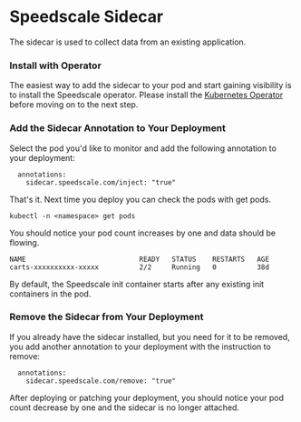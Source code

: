 
# Speedscale Sidecar

The sidecar is used to collect data from an existing application.

### Install with Operator <a href="#install-sidecar-with-speedscale-operator" id="install-sidecar-with-speedscale-operator"></a>

The easiest way to add the sidecar to your pod and start gaining visibility is to install the Speedscale operator. Please install the [Kubernetes Operator](../kubernetes-operator.md) before moving on to the next step.

### Add the Sidecar Annotation to Your Deployment

Select the pod you'd like to monitor and add the following annotation to your deployment:

```
  annotations:
    sidecar.speedscale.com/inject: "true"
```

That's it. Next time you deploy you can check the pods with get pods.

```
kubectl -n <namespace> get pods
```

You should notice your pod count increases by one and data should be flowing.

```
NAME                            READY   STATUS    RESTARTS   AGE
carts-xxxxxxxxxx-xxxxx          2/2     Running   0          38d
```

By default, the Speedscale init container starts after any existing init containers in the pod.

### Remove the Sidecar from Your Deployment

If you already have the sidecar installed, but you need for it to be removed, you add another annotation to your deployment with the instruction to remove:

```
  annotations:
    sidecar.speedscale.com/remove: "true"
```

After deploying or patching your deployment, you should notice your pod count decrease by one and the sidecar is no longer attached.
